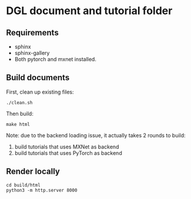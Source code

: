 DGL document and tutorial folder
================================

Requirements
------------
* sphinx
* sphinx-gallery
* Both pytorch and mxnet installed.

Build documents
---------------
First, clean up existing files:
```
./clean.sh
```

Then build:
```
make html
```

Note: due to the backend loading issue, it actually takes 2 rounds to build:
1. build tutorials that uses MXNet as backend
2. build tutorials that uses PyTorch as backend

Render locally
--------------
```
cd build/html
python3 -m http.server 8000
```
